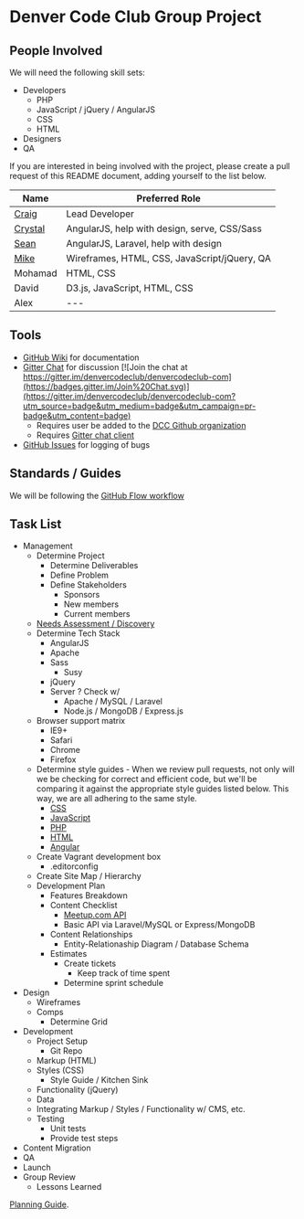 # Denver Code Club Group Project

## People Involved
We will need the following skill sets:
- Developers
    - PHP
    - JavaScript / jQuery / AngularJS
    - CSS
    - HTML
- Designers
- QA

If you are interested in being involved with the project, please create a pull request of this README document, adding yourself to the list below.

| Name | Preferred Role |
|---------|---------|
| [Craig](http://github.com/cfree) | Lead Developer |
| [Crystal](http://github.com/battygrrl7) | AngularJS, help with design, serve, CSS/Sass |
| [Sean](http://github.com/seansean11) | AngularJS, Laravel, help with design |
| [Mike](http://github.com/circlesix) | Wireframes, HTML, CSS, JavaScript/jQuery, QA |
| Mohamad | HTML, CSS |
| David | D3.js, JavaScript, HTML, CSS |
| Alex | --- |

## Tools
- [GitHub Wiki](https://github.com/denvercodeclub/group-project/wiki) for documentation
- [Gitter Chat](https://gitter.im/denvercodeclub/denvercodeclub-com?utm_source=share-link&utm_medium=link&utm_campaign=share-link) for discussion [![Join the chat at https://gitter.im/denvercodeclub/denvercodeclub-com](https://badges.gitter.im/Join%20Chat.svg)](https://gitter.im/denvercodeclub/denvercodeclub-com?utm_source=badge&utm_medium=badge&utm_campaign=pr-badge&utm_content=badge)
    - Requires user be added to the [DCC Github organization](http://github.com/denvercodeclub)
    - Requires [Gitter chat client](https://gitter.im)
- [GitHub Issues](https://github.com/denvercodeclub/group-project/issues) for logging of bugs

## Standards / Guides
We will be following the [GitHub Flow workflow](https://guides.github.com/introduction/flow/)

## Task List
- Management
    - Determine Project
        - Determine Deliverables
        - Define Problem
        - Define Stakeholders
            - Sponsors
            - New members
            - Current members
    - [Needs Assessment / Discovery](https://github.com/denvercodeclub/denvercodeclub-com/wiki/Project-Discovery)
    - Determine Tech Stack
        - AngularJS
        - Apache
        - Sass
            - Susy
        - jQuery
        - Server ? Check w/ 
            - Apache / MySQL / Laravel
            - Node.js / MongoDB / Express.js
    - Browser support matrix
        - IE9+
        - Safari
        - Chrome
        - Firefox
    - Determine style guides - When we review pull requests, not only will we be checking for correct and efficient code, but we'll be comparing it against the appropriate style guides listed below. This way, we are all adhering to the same style.
        - [CSS](https://github.com/necolas/idiomatic-css)
        - [JavaScript](https://github.com/rwaldron/idiomatic.js)
        - [PHP](https://make.wordpress.org/core/handbook/coding-standards/php/)
        - [HTML](https://github.com/styleguide/templates)
        - [Angular](https://github.com/johnpapa/angularjs-styleguide)
    - Create Vagrant development box
        - .editorconfig
    - Create Site Map / Hierarchy
    - Development Plan
        - Features Breakdown
        - Content Checklist
            - [Meetup.com API](http://www.meetup.com/meetup_api/)
            - Basic API via Laravel/MySQL or Express/MongoDB
        - Content Relationships
            - Entity-Relationaship Diagram / Database Schema
        - Estimates
            - Create tickets
                - Keep track of time spent
            - Determine sprint schedule
- Design
    - Wireframes
    - Comps
        - Determine Grid
- Development
    - Project Setup
        - Git Repo
    - Markup (HTML)
    - Styles (CSS)
        - Style Guide / Kitchen Sink
    - Functionality (jQuery)
    - Data
    - Integrating Markup / Styles / Functionality w/ CMS, etc.
    - Testing
        - Unit tests
        - Provide test steps
- Content Migration
- QA
- Launch
- Group Review
    - Lessons Learned

[Planning Guide](http://www.smashingmagazine.com/2011/06/09/a-comprehensive-website-planning-guide/).
